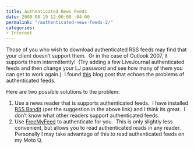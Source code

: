 ```yaml
---
title: Authenticated News Feeds
date: 2008-08-19 12:00:08 -04:00
permalink: "/authenticated-news-feeds-2/"
categories:
- Internet
---
```


Those of you who wish to download authenticated RSS feeds may find that your client doesn’t support them.  Or in the case of Outlook 2007, it supports them intermittently!  (Try adding a few LiveJournal authenticated feeds and then change your LJ password and see how many of them you can get to work again.)  I found [this](http://web.archive.org/web/20100701000115/http://blog.jonudell.net/2007/03/27/authenticated-rss-feeds/) blog post that echoes the problems of authenticated feeds.

Here are two possible solutions to the problem:

  1. Use a news reader that is supports authenticated feeds.  I have installed [RSS Bandit](http://web.archive.org/web/20100701000115/http://www.rssbandit.org/) (per the suggestion in the above link) and I think its great.  I don’t know what other readers support authenticated feeds.
  2. Use [FreeMyFeed](http://web.archive.org/web/20100701000115/http://freemyfeed.com/) to authenticate for you.  This is only slightly less convenient, but allows you to read authenticated reads in any reader.  Personally I may take advantage of this to read authenticated feeds on my Moto Q.
